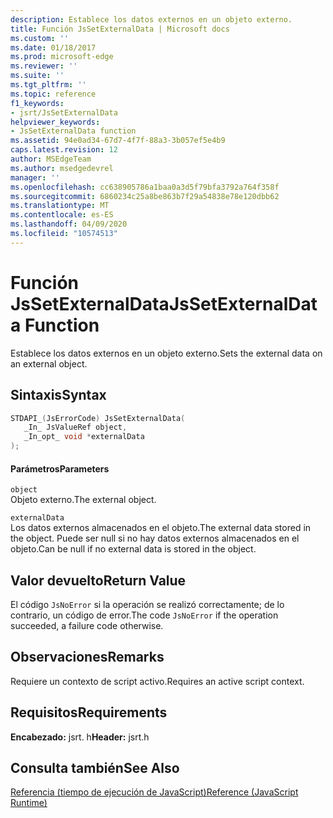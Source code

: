 ```yaml
---
description: Establece los datos externos en un objeto externo.
title: Función JsSetExternalData | Microsoft docs
ms.custom: ''
ms.date: 01/18/2017
ms.prod: microsoft-edge
ms.reviewer: ''
ms.suite: ''
ms.tgt_pltfrm: ''
ms.topic: reference
f1_keywords:
- jsrt/JsSetExternalData
helpviewer_keywords:
- JsSetExternalData function
ms.assetid: 94e0ad34-67d7-4f7f-88a3-3b057ef5e4b9
caps.latest.revision: 12
author: MSEdgeTeam
ms.author: msedgedevrel
manager: ''
ms.openlocfilehash: cc638905786a1baa0a3d5f79bfa3792a764f358f
ms.sourcegitcommit: 6860234c25a8be863b7f29a54838e78e120dbb62
ms.translationtype: MT
ms.contentlocale: es-ES
ms.lasthandoff: 04/09/2020
ms.locfileid: "10574513"
---
```

# <span data-ttu-id="3a408-103">Función JsSetExternalData</span><span class="sxs-lookup"><span data-stu-id="3a408-103">JsSetExternalData Function</span></span>
<span data-ttu-id="3a408-104">Establece los datos externos en un objeto externo.</span><span class="sxs-lookup"><span data-stu-id="3a408-104">Sets the external data on an external object.</span></span>  
  
## <span data-ttu-id="3a408-105">Sintaxis</span><span class="sxs-lookup"><span data-stu-id="3a408-105">Syntax</span></span>  
  
```cpp  
STDAPI_(JsErrorCode) JsSetExternalData(  
   _In_ JsValueRef object,  
   _In_opt_ void *externalData  
);  
```  
  
#### <span data-ttu-id="3a408-106">Parámetros</span><span class="sxs-lookup"><span data-stu-id="3a408-106">Parameters</span></span>  
 `object`  
 <span data-ttu-id="3a408-107">Objeto externo.</span><span class="sxs-lookup"><span data-stu-id="3a408-107">The external object.</span></span>  
  
 `externalData`  
 <span data-ttu-id="3a408-108">Los datos externos almacenados en el objeto.</span><span class="sxs-lookup"><span data-stu-id="3a408-108">The external data stored in the object.</span></span> <span data-ttu-id="3a408-109">Puede ser null si no hay datos externos almacenados en el objeto.</span><span class="sxs-lookup"><span data-stu-id="3a408-109">Can be null if no external data is stored in the object.</span></span>  
  
## <span data-ttu-id="3a408-110">Valor devuelto</span><span class="sxs-lookup"><span data-stu-id="3a408-110">Return Value</span></span>  
 <span data-ttu-id="3a408-111">El código `JsNoError` si la operación se realizó correctamente; de lo contrario, un código de error.</span><span class="sxs-lookup"><span data-stu-id="3a408-111">The code `JsNoError` if the operation succeeded, a failure code otherwise.</span></span>  
  
## <span data-ttu-id="3a408-112">Observaciones</span><span class="sxs-lookup"><span data-stu-id="3a408-112">Remarks</span></span>  
 <span data-ttu-id="3a408-113">Requiere un contexto de script activo.</span><span class="sxs-lookup"><span data-stu-id="3a408-113">Requires an active script context.</span></span>  
  
## <span data-ttu-id="3a408-114">Requisitos</span><span class="sxs-lookup"><span data-stu-id="3a408-114">Requirements</span></span>  
 <span data-ttu-id="3a408-115">**Encabezado:** jsrt. h</span><span class="sxs-lookup"><span data-stu-id="3a408-115">**Header:** jsrt.h</span></span>  
  
## <span data-ttu-id="3a408-116">Consulta también</span><span class="sxs-lookup"><span data-stu-id="3a408-116">See Also</span></span>  
 [<span data-ttu-id="3a408-117">Referencia (tiempo de ejecución de JavaScript)</span><span class="sxs-lookup"><span data-stu-id="3a408-117">Reference (JavaScript Runtime)</span></span>](../chakra-hosting/reference-javascript-runtime.md)